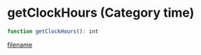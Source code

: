 # getClockHours (Category time)

```js
function getClockHours(): int
```

[filename](getClockHours_m.md ':include')